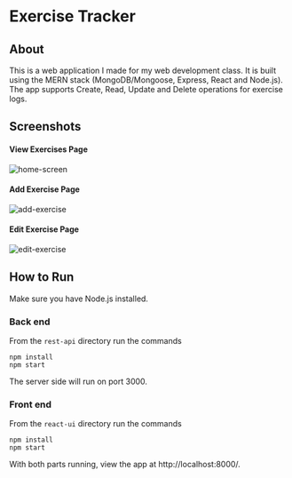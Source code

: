 # Exercise Tracker
## About
This is a web application I made for my web development class. It is built using the MERN stack (MongoDB/Mongoose, Express, React and Node.js). The app supports Create, Read, Update and Delete operations for exercise logs.

## Screenshots
#### View Exercises Page
![home-screen](https://github.com/user-attachments/assets/10734b17-4db4-498d-8dd7-8f4e0881ee4f "View Exercises")
#### Add Exercise Page
![add-exercise](https://github.com/user-attachments/assets/52b49db5-df22-4749-b7da-edfa2a426eef "Add Exercise")
#### Edit Exercise Page
![edit-exercise](https://github.com/user-attachments/assets/6f897b0e-0348-43cc-acb2-4bcd706ac8d4 "Edit Exercise")

## How to Run
Make sure you have Node.js installed.
### Back end
From the `rest-api` directory run the commands
```
npm install
npm start
```
The server side will run on port 3000.

### Front end
From the `react-ui` directory run the commands
```
npm install
npm start
```
With both parts running, view the app at http://localhost:8000/.
